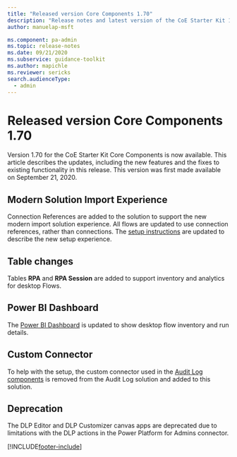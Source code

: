 ```yaml
---
title: "Released version Core Components 1.70"
description: "Release notes and latest version of the CoE Starter Kit 1.70."
author: manuelap-msft

ms.component: pa-admin
ms.topic: release-notes
ms.date: 09/21/2020
ms.subservice: guidance-toolkit
ms.author: mapichle
ms.reviewer: sericks
search.audienceType: 
  - admin
---
```


# Released version Core Components 1.70

Version 1.70 for the CoE Starter Kit Core Components is now available. This article describes the updates, including the new features and the fixes to existing functionality in this release. This version was first made available on September 21, 2020.

## Modern Solution Import Experience

Connection References are added to the solution to support the new modern import solution experience. All flows are updated to use connection references, rather than connections. The [setup instructions](../setup-core-components.md) are updated to describe the new setup experience.

## Table changes

Tables **RPA** and **RPA Session** are added to support inventory and analytics for desktop Flows.

## Power BI Dashboard

The [Power BI Dashboard](../power-bi-monitor.md#desktop-flows) is updated to show desktop flow inventory and run details.

## Custom Connector

To help with the setup, the custom connector used in the [Audit Log components](../setup-auditlog.md) is removed from the Audit Log solution and added to this solution.

## Deprecation

The DLP Editor and DLP Customizer canvas apps are deprecated due to limitations with the DLP actions in the Power Platform for Admins connector.

[!INCLUDE[footer-include](../../../includes/footer-banner.md)]
